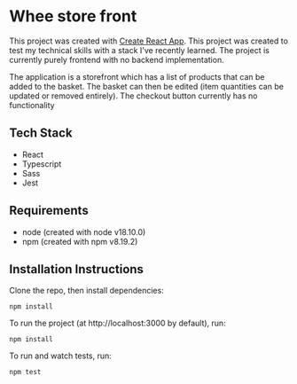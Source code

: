 # Whee store front

This project was created with [Create React App](https://github.com/facebook/create-react-app). This project was created to test my technical skills with a stack I've recently learned. The project is currently purely frontend with no backend implementation.

The application is a storefront which has a list of products that can be added to the basket. The basket can then be edited (item quantities can be updated or removed entirely). The checkout button currently has no functionality

## Tech Stack
- React 
- Typescript
- Sass
- Jest

## Requirements 
- node (created with node v18.10.0)
- npm  (created with npm v8.19.2)

## Installation Instructions
Clone the repo, then install dependencies:
```
npm install
```

To run the project (at http://localhost:3000 by default), run:
```
npm install
```

To run and watch tests, run:
```
npm test
```
